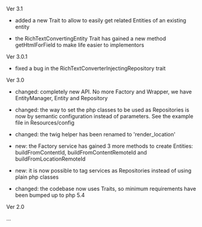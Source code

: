 Ver 3.1

* added a new Trait to allow to easily get related Entities of an existing entity

* the RichTextConvertingEntity Trait has gained a new method getHtmlForField to make life easier to implementors


Ver 3.0.1

* fixed a bug in the RichTextConverterInjectingRepository trait


Ver 3.0

* changed: completely new API. No more Factory and Wrapper, we have EntityManager, Entity and Repository

* changed: the way to set the php classes to be used as Repositories is now by semantic configuration instead of parameters. See the example file in Resources/config

* changed: the twig helper has been renamed to 'render_location'

* new: the Factory service has gained 3 more methods to create Entities: buildFromContentId, buildFromContentRemoteId and buildFromLocationRemoteId

* new: it is now possible to tag services as Repositories instead of using plain php classes

* changed: the codebase now uses Traits, so minimum requirements have been bumped up to php 5.4


Ver 2.0

...
